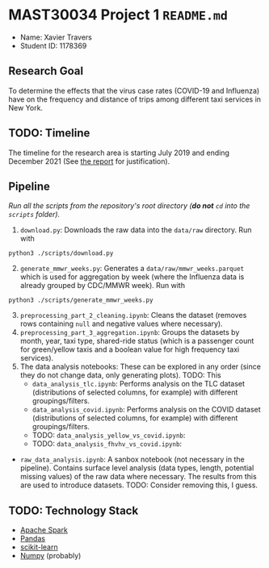 # MAST30034 Project 1 `README.md`
- Name: Xavier Travers
- Student ID: 1178369

<!-- ## Student Instructions
You **must** write up `README.md` for this repository to be eligable for readability marks.

1. Students must keep all Jupyter Notebooks in the `notebooks` directory.
2. Students must keep all `.py` scripts under the `scripts` directory. These can include helper functions and modules with relevant `__init__.py`
3. Students must store all raw data downloaded (using a Python script) in the `data/raw` folder. This will be in the `.gitignore` so **do not upload any raw data files whatsoever**.
4. Students must store all curated / transformed data in the `data/curated` folder. This will be in the `.gitignore` so **do not upload any raw data files whatsoever**. We will be running your code from the `scripts` directory to regenerated these.
5. All plots must be saved in the `plots` directory.
6. Finally, your report `.tex` files must be inside the `report` directory. If you are using overleaf, you can download the `.zip` and extract it into this folder.
7. Add your name and Student ID to the fields above.
8. Add your relevant `requirements.txt` to the root directory. If you are unsure, run `pip3 list --format=freeze > requirements.txt` (or alternative) and copy the output to the repository.
9. You may delete all `.gitkeep` files if you really want to. These were used to ensure empty directories could be pushed to `git`.
10. When you have read this, delete the `Student Instructions` section to clean the readme up.

Remember, we will be reading through and running your code, so it is in _your best interest_ to ensure it is readable and efficient.

## README example
This is an example `README.md` for students to use. **Please change this to your requirements**. -->

## Research Goal 
To determine the effects that the virus case rates (COVID-19 and Influenza) have on the frequency and distance of trips among different taxi services in New York.

## TODO: Timeline
The timeline for the research area is starting July 2019 and ending December 2021 (See [the report](https://github.com/MAST30034-Applied-Data-Science/mast30034-project-1-DigitalData/blob/main/report/main.pdf) for justification).

## Pipeline
*Run all the scripts from the repository's root directory (__do not__ `cd` into the `scripts` folder).*

1. `download.py`: Downloads the raw data into the `data/raw` directory. Run with

```
python3 ./scripts/download.py
```
2. `generate_mmwr_weeks.py`: Generates a `data/raw/mmwr_weeks.parquet` which is used for aggregation by week (where the Influenza data is already grouped by CDC/MMWR week). Run with

```
python3 ./scripts/generate_mmwr_weeks.py
```
3. `preprocessing_part_2_cleaning.ipynb`: Cleans the dataset (removes rows containing `null` and negative values where necessary).
4. `preprocessing_part_3_aggregation.ipynb`: Groups the datasets by month, year, taxi type, shared-ride status (which is a passenger count for green/yellow taxis and a boolean value for high frequency taxi services).
5. The data analysis notebooks: These can be explored in any order (since they do not change data, only generating plots). TODO: This
    - `data_analysis_tlc.ipynb`: Performs analysis on the TLC dataset (distributions of selected columns, for example) with different groupings/filters.
    - `data_analysis_covid.ipynb`: Performs analysis on the COVID dataset (distributions of selected columns, for example) with different groupings/filters.
    - TODO: `data_analysis_yellow_vs_covid.ipynb`:
    - TODO: `data_analysis_fhvhv_vs_covid.ipynb`:

- `raw_data_analysis.ipynb`: A sanbox notebook (not necessary in the pipeline). Contains surface level analysis (data types, length, potential missing values) of the raw data where necessary. The results from this are used to introduce datasets. TODO: Consider removing this, I guess.

## TODO: Technology Stack
- [Apache Spark](https://pypi.org/project/pyspark/)
- [Pandas](https://pandas.pydata.org/)
- [scikit-learn](https://scikit-learn.org/stable/)
- [Numpy](https://pypi.org/project/numpy/) (probably)

<!-- **** -->

<!-- 2. `preprocess.ipynb`: This notebook details all preprocessing steps and outputs it to the `data/curated` directory.
3. `analysis.ipynb`: This notebook is used to conduct analysis on the curated data.
4. `model.py` and `model_analysis.ipynb`: The script is used to run the model from CLI and the notebook is used for analysing and discussing the model. -->
